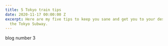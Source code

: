 ```yaml
---
title: 5 Tokyo train tips
date: 2020-11-17 00:00:00 Z
excerpt: Here are my five tips to keep you sane and get you to your destination on
  the Tokyo Subway.
---
```


blog number 3